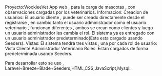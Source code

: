 Proyecto:WookieeVet
App web , para la carga de mascotas , con observaciones cargadas por los veterinarios.
Informacion:
Creacion de usuarios:
    El usuario cliente , puede ser creado directamente desde el registrarse , en cambio
    tanto el usuario administrador como el usuario veterinario , funcionan diferentes , ambos se crean como clientes y luego 
    un usuario administrador les cambia el rol.
    El sistema ya es entregado con un usuario administrador predeterminado(Este esta cargado usando Seeders).
Vistas:
    El sistema tendra tres vistas , una por cada rol de usuario:
        Vista Cliente
        Administrador
        Veterinario
Roles:
    Estan cargados de forma predeterminada usando Seeders.


Para desarrollar esto se uso , Laravel+Breeze+Blade+Seeders,HTML,CSS,JavaScript,Mysql.